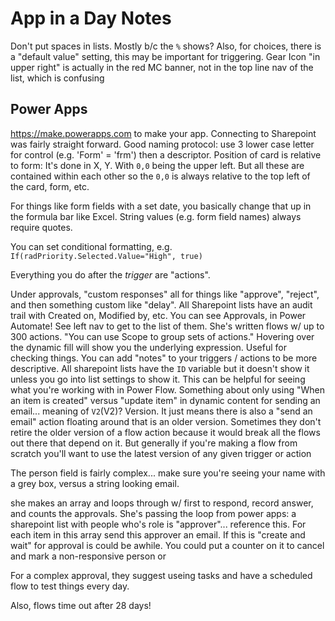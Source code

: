 # App in a Day Notes

Don't put spaces in lists. Mostly b/c the `%` shows?
Also, for choices, there is a "default value" setting, this may be important for triggering.
Gear Icon "in upper right" is actually in the red MC banner, not in the top line nav of the list, which is confusing

## Power Apps
https://make.powerapps.com to make your app.
Connecting to Sharepoint was fairly straight forward.
Good naming protocol: use 3 lower case letter for control (e.g. 'Form' = 'frm') then a descriptor.
Position of card is relative to form: It's done in X, Y. With `0,0` being the upper left. But all these are contained within each other so the `0,0` is always relative to the top left of the card, form, etc.

For things like form fields with a set date, you basically change that up in the formula bar like Excel. String values (e.g. form field names) always require quotes.

You can set conditional formatting, e.g. `If(radPriority.Selected.Value="High", true)`

Everything you do after the _trigger_ are "actions".

Under approvals, "custom responses" all for things like "approve", "reject", and then something custom like "delay".
All Sharepoint lists have an audit trail with Created on, Modified by, etc.
You can see Approvals, in Power Automate! See left nav to get to the list of them.
She's written flows w/ up to 300 actions. "You can use Scope to group sets of actions."
Hovering over the dynamic fill will show you the underlying expression. Useful for checking things.
You can add "notes" to your triggers / actions to be more descriptive.
All sharepoint lists have the `ID` variable but it doesn't show it unless you go into list settings to show it. This can be helpful for seeing what you're working with in Power Flow.
Something about only using "When an item is created" versus "update item" in dynamic content for sending an email...
meaning of `V2`(V2)? Version. It just means there is also a "send an email" action floating around that is an older version. Sometimes they don't retire the older version of a flow action because it would break all the flows out there that depend on it. But generally if you're making a flow from scratch you'll want to use the latest version of any given trigger or action

The person field is fairly complex... make sure you're seeing your name with a grey box, versus a string looking email.

she makes an array and loops through w/ first to respond, record answer, and counts the approvals. She's passing the loop from power apps: a sharepoint list with people who's role is "approver"... reference this. For each item in this array send this approver an email. If this is "create and wait" for approval is could be awhile. You could put a counter on it to cancel and mark a non-responsive person or

For a complex approval, they suggest useing tasks and have a scheduled flow to test things every day. 

Also, flows time out after 28 days!
